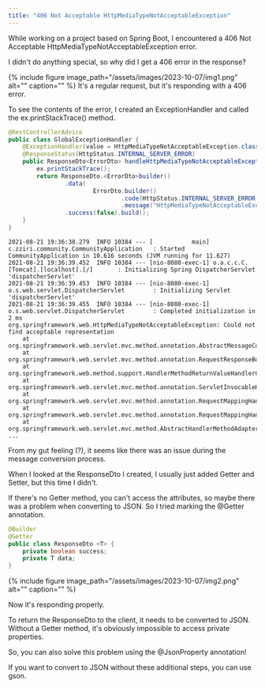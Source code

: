 ```yaml
---
title: "406 Not Acceptable HttpMediaTypeNotAcceptableException"
---
```


While working on a project based on Spring Boot, I encountered a 406 Not Acceptable HttpMediaTypeNotAcceptableException error.

I didn't do anything special, so why did I get a 406 error in the response?

{% include figure image_path="/assets/images/2023-10-07/img1.png" alt="" caption="" %}
It's a regular request, but it's responding with a 406 error.

To see the contents of the error, I created an ExceptionHandler and called the ex.printStackTrace() method.

```java
@RestControllerAdvice
public class GlobalExceptionHandler {
    @ExceptionHandler(value = HttpMediaTypeNotAcceptableException.class)
    @ResponseStatus(HttpStatus.INTERNAL_SERVER_ERROR)
    public ResponseDto<ErrorDto> handleHttpMediaTypeNotAcceptableException(HttpMediaTypeNotAcceptableException ex) {
        ex.printStackTrace();
        return ResponseDto.<ErrorDto>builder()
                .data(
                        ErrorDto.builder()
                                .code(HttpStatus.INTERNAL_SERVER_ERROR.value())
                                .message("HttpMediaTypeNotAcceptableException").build())
                .success(false).build();
    }
}
```

```shell
2021-08-21 19:36:38.279  INFO 10384 --- [           main] c.zziri.community.CommunityApplication   : Started CommunityApplication in 10.616 seconds (JVM running for 11.627)
2021-08-21 19:36:39.452  INFO 10384 --- [nio-8080-exec-1] o.a.c.c.C.[Tomcat].[localhost].[/]       : Initializing Spring DispatcherServlet 'dispatcherServlet'
2021-08-21 19:36:39.453  INFO 10384 --- [nio-8080-exec-1] o.s.web.servlet.DispatcherServlet        : Initializing Servlet 'dispatcherServlet'
2021-08-21 19:36:39.455  INFO 10384 --- [nio-8080-exec-1] o.s.web.servlet.DispatcherServlet        : Completed initialization in 2 ms
org.springframework.web.HttpMediaTypeNotAcceptableException: Could not find acceptable representation
	at org.springframework.web.servlet.mvc.method.annotation.AbstractMessageConverterMethodProcessor.writeWithMessageConverters(AbstractMessageConverterMethodProcessor.java:315)
	at org.springframework.web.servlet.mvc.method.annotation.RequestResponseBodyMethodProcessor.handleReturnValue(RequestResponseBodyMethodProcessor.java:183)
	at org.springframework.web.method.support.HandlerMethodReturnValueHandlerComposite.handleReturnValue(HandlerMethodReturnValueHandlerComposite.java:78)
	at org.springframework.web.servlet.mvc.method.annotation.ServletInvocableHandlerMethod.invokeAndHandle(ServletInvocableHandlerMethod.java:124)
	at org.springframework.web.servlet.mvc.method.annotation.RequestMappingHandlerAdapter.invokeHandlerMethod(RequestMappingHandlerAdapter.java:895)
	at org.springframework.web.servlet.mvc.method.annotation.RequestMappingHandlerAdapter.handleInternal(RequestMappingHandlerAdapter.java:808)
	at org.springframework.web.servlet.mvc.method.AbstractHandlerMethodAdapter.handle(AbstractHandlerMethodAdapter.java:87)
...
```

From my gut feeling (?), it seems like there was an issue during the message conversion process.

When I looked at the ResponseDto I created, I usually just added Getter and Setter, but this time I didn't.

If there's no Getter method, you can't access the attributes, so maybe there was a problem when converting to JSON. So I tried marking the @Getter annotation.

```java
@Builder
@Getter
public class ResponseDto <T> {
    private boolean success;
    private T data;
}
```

{% include figure image_path="/assets/images/2023-10-07/img2.png" alt="" caption="" %}

Now it's responding properly.

To return the ResponseDto to the client, it needs to be converted to JSON. Without a Getter method, it's obviously impossible to access private properties.

So, you can also solve this problem using the @JsonProperty annotation!

If you want to convert to JSON without these additional steps, you can use gson.